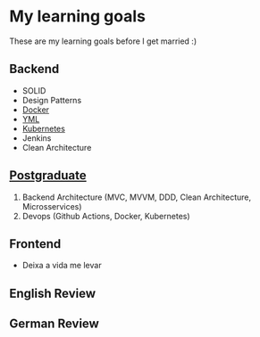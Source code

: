 # My learning goals

These are my learning goals before I get married :)

## Backend

- SOLID
- Design Patterns
- [Docker](docker/Index.md)
- [YML](yml/test.yml)
- [Kubernetes](kubernetes/Conceito.md)
- Jenkins
- Clean Architecture

## [Postgraduate](https://github.com/juliahormuth/postgraduate-software-engineering)

1. Backend Architecture (MVC, MVVM, DDD, Clean Architecture, Microsservices)
2. Devops (Github Actions, Docker, Kubernetes)

## Frontend

- Deixa a vida me levar

## English Review

## German Review
